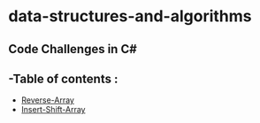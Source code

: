 # data-structures-and-algorithms
## Code Challenges in C#
## -Table of contents :
+ [Reverse-Array](./C%23-reverse-array/README.md)
+ [Insert-Shift-Array](./C%23-array-insert-shift/README.md)
